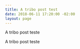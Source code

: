 ```yaml
---
title: A tribo post test
date: 2018-06-11 17:20:00 -02:00
layout: page
---
```


A tribo post teste

<!-- more -->

A tribo post teste
